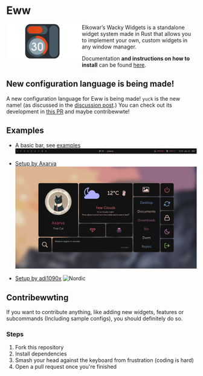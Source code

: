 

# Eww

<img src="./.github/EwwLogo.svg" height="100" align="left"/>

Elkowar&rsquo;s Wacky Widgets is a standalone widget system made in Rust that allows you to implement
your own, custom widgets in any window manager.

Documentation **and instructions on how to install** can be found [here](https://elkowar.github.io/eww).

## New configuration language is being made!

A new configuration language for Eww is being made! `yuck` is the new name! (as discussed in the [discussion post](https://github.com/elkowar/eww/discussions/206).)
You can check out its development in [this PR](https://github.com/elkowar/eww/pull/221) and maybe contribewwte!

## Examples

* A basic bar, see [examples](./examples/eww-bar)
![Example 1](./examples/eww-bar/eww-bar.png)

* [Setup by Axarva](https://github.com/Axarva/dotfiles-2.0)
![Axarva-rice](https://raw.githubusercontent.com/Axarva/dotfiles-2.0/main/screenshots/center.png)

* [Setup by adi1090x](https://github.com/adi1090x/widgets)
![Nordic](https://raw.githubusercontent.com/adi1090x/widgets/main/previews/nordic.png)

## Contribewwting

If you want to contribute anything, like adding new widgets, features or subcommands (Including sample configs), you should definitely do so.

### Steps
1. Fork this repository
2. Install dependencies
3. Smash your head against the keyboard from frustration (coding is hard)
4. Open a pull request once you're finished
